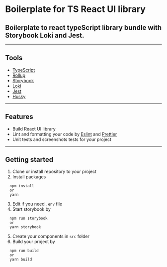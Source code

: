 # Boilerplate for TS React UI library

## Boilerplate to react typeScript library bundle with Storybook Loki and Jest.

---

## Tools

- [TypeScript](https://www.typescriptlang.org/)
- [Rollup](https://rollupjs.org/)
- [Storybook](https://storybook.js.org/)
- [Loki](https://loki.js.org/)
- [Jest](https://jestjs.io/)
- [Husky](https://typicode.github.io/husky/)

---

## Features

- Build React UI library
- Lint and formatting your code by [Eslint](https://eslint.org/) and [Prettier](https://prettier.io/)
- Unit tests and screenshots tests for your project

---

## Getting started

1. Clone or install repository to your project
2. Install packages

```
  npm install
  or
  yarn
```

3. Edit if you need `.env` file
4. Start storybook by

```
  npm run storybook
  or
  yarn storybook
```

5. Create your components in `src` folder
6. Build your project by

```
  npm run build
  or
  yarn build
```
